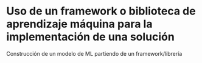 # Uso de un framework o biblioteca de aprendizaje máquina para la implementación de una solución
Construcción de un modelo de ML partiendo de un framework/librería
